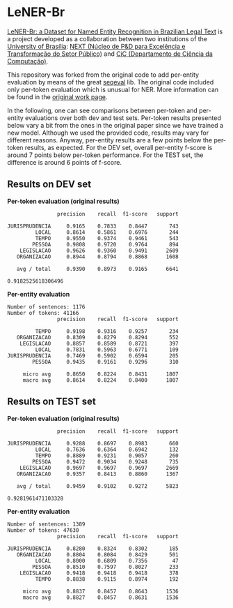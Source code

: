 # LeNER-Br
[LeNER-Br: a Dataset for Named Entity Recognition in Brazilian Legal Text](https://cic.unb.br/~teodecampos/LeNER-Br/) 
  is a project developed as a collaboration between two institutions of the [University of Brasília](http://unb.br/):
    [NEXT (Núcleo de P&D para Excelência e Transformação do Setor Público)](http://next.unb.br/)
    and [CiC (Departamento de Ciência da Computação)](http://www.cic.unb.br/).

This repository was forked from the original code to add per-entity evaluation
  by means of the great [seqeval](https://github.com/chakki-works/seqeval) lib.
The original code included only per-token evaluation which is unusual for NER.
More information can be found in the [original work page](https://cic.unb.br/~teodecampos/LeNER-Br/).

In the following,
  one can see comparisons between per-token and per-entity evaluations over both dev and test sets.
Per-token results presented below vary a bit from the ones in the original paper since we have trained a new model.
Although we used the provided code, results may vary for different reasons.
Anyway,
per-entity results are a few points below the per-token results,
  as expected.
For the DEV set, overall per-entity f-score is around 7 points below per-token performance.
For the TEST set, the difference is around 6 points of f-score.

## Results on DEV set

**Per-token evaluation (original results)**
```
                precision    recall  f1-score   support

JURISPRUDENCIA     0.9165    0.7833    0.8447       743
         LOCAL     0.8614    0.5861    0.6976       244
         TEMPO     0.9550    0.9374    0.9461       543
        PESSOA     0.9808    0.9720    0.9764       894
    LEGISLACAO     0.9626    0.9360    0.9491      2609
   ORGANIZACAO     0.8944    0.8794    0.8868      1608

   avg / total     0.9390    0.8973    0.9165      6641

0.9182525618306496
```

**Per-entity evaluation**
```
Number of sentences: 1176
Number of tokens: 41166
                precision    recall  f1-score   support

         TEMPO     0.9198    0.9316    0.9257       234
   ORGANIZACAO     0.8309    0.8279    0.8294       552
    LEGISLACAO     0.8857    0.8589    0.8721       397
         LOCAL     0.7831    0.5963    0.6771       109
JURISPRUDENCIA     0.7469    0.5902    0.6594       205
        PESSOA     0.9435    0.9161    0.9296       310

     micro avg     0.8650    0.8224    0.8431      1807
     macro avg     0.8614    0.8224    0.8400      1807
```

## Results on TEST set

**Per-token evaluation (original results)**
```
                precision    recall  f1-score   support

JURISPRUDENCIA     0.9288    0.8697    0.8983       660
         LOCAL     0.7636    0.6364    0.6942       132
         TEMPO     0.8889    0.9231    0.9057       260
        PESSOA     0.9472    0.9034    0.9248       735
    LEGISLACAO     0.9697    0.9697    0.9697      2669
   ORGANIZACAO     0.9357    0.8413    0.8860      1367

   avg / total     0.9459    0.9102    0.9272      5823

0.9281961471103328
```

**Per-entity evaluation**
```
Number of sentences: 1389
Number of tokens: 47630
                precision    recall  f1-score   support

JURISPRUDENCIA     0.8280    0.8324    0.8302       185
   ORGANIZACAO     0.8804    0.8084    0.8429       501
         LOCAL     0.8000    0.6809    0.7356        47
        PESSOA     0.8510    0.7597    0.8027       233
    LEGISLACAO     0.9418    0.9418    0.9418       378
         TEMPO     0.8838    0.9115    0.8974       192

     micro avg     0.8837    0.8457    0.8643      1536
     macro avg     0.8827    0.8457    0.8631      1536
```
